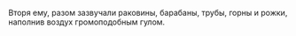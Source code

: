 Вторя ему, разом зазвучали раковины, барабаны, трубы, горны и рожки, наполнив воздух громоподобным гулом.